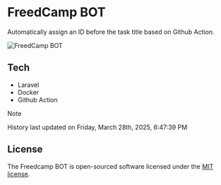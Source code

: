 # FreedCamp BOT

Automatically assign an ID before the task title based on Github Action.

![FreedCamp BOT](https://repository-images.githubusercontent.com/737932867/7d34798b-2680-471c-b089-a78a718d3d6a)

## Tech

- Laravel
- Docker
- Github Action

> [!NOTE]  
> History last updated on Friday, March 28th, 2025, 6:47:39 PM

## License

The Freedcamp BOT is open-sourced software licensed under the [MIT license](https://opensource.org/licenses/MIT).
